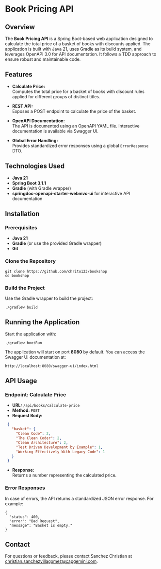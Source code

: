 # Book Pricing API

## Overview

The **Book Pricing API** is a Spring Boot-based web application designed to calculate the total price of a basket of books with discounts applied. The application is built with Java 21, uses Gradle as its build system, and leverages OpenAPI 3.0 for API documentation. It follows a TDD approach to ensure robust and maintainable code.

## Features

- **Calculate Price:**  
  Computes the total price for a basket of books with discount rules applied for different groups of distinct titles.
  
- **REST API:**  
  Exposes a POST endpoint to calculate the price of the basket.

- **OpenAPI Documentation:**  
  The API is documented using an OpenAPI YAML file. Interactive documentation is available via Swagger UI.

- **Global Error Handling:**  
  Provides standardized error responses using a global `ErrorResponse` DTO.

## Technologies Used

- **Java 21**
- **Spring Boot 3.1.1**
- **Gradle** (with Gradle wrapper)
- **springdoc-openapi-starter-webmvc-ui** for interactive API documentation

## Installation

### Prerequisites

- **Java 21**  
- **Gradle** (or use the provided Gradle wrapper)
- **Git**

### Clone the Repository

```
git clone https://github.com/chrito123/bookshop
cd bookshop
```

### Build the Project

Use the Gradle wrapper to build the project:

```
./gradlew build
```

## Running the Application

Start the application with:

```
./gradlew bootRun
```

The application will start on port **8080** by default. You can access the Swagger UI documentation at:

```
http://localhost:8080/swagger-ui/index.html
```

## API Usage

### Endpoint: Calculate Price

- **URL:** `/api/books/calculate-price`
- **Method:** `POST`
- **Request Body:**


 ```json
  {
    "basket": {
      "Clean Code": 2,
      "The Clean Coder": 2,
      "Clean Architecture": 2,
      "Test Driven Development by Example": 1,
      "Working Effectively With Legacy Code": 1
    }
  }
  ```

- **Response:**  
  Returns a number representing the calculated price.

### Error Responses

In case of errors, the API returns a standardized JSON error response. For example:

```
{
  "status": 400,
  "error": "Bad Request",
  "message": "Basket is empty."
}
```


## Contact

For questions or feedback, please contact Sanchez Christian at christian.sanchezvillagomez@capgemini.com.
